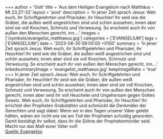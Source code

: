 +++
author = 'Gott'
title = 'Aus dem Heiligen Evangelium nach Matthäus - Mt 23,27-32'
layout = 'post'
description = 'In jener Zeit sprach Jesus: Weh euch, ihr Schriftgelehrten und Pharisäer, ihr Heuchler! Ihr seid wie die Gräber, die außen weiß angestrichen sind und schön aussehen; innen aber sind sie voll Knochen, Schmutz und Verwesung. So erscheint auch ihr von außen den Menschen gerecht, inn....'
images = ['/symbols/evangelist_matthaeus.jpg']
categories = ['EVANGELIUM']
tags = ['EVANGELIUM']
date = '2023-08-30 08:00:00 +0100'
summary = 'In jener Zeit sprach Jesus: Weh euch, ihr Schriftgelehrten und Pharisäer, ihr Heuchler! Ihr seid wie die Gräber, die außen weiß angestrichen sind und schön aussehen; innen aber sind sie voll Knochen, Schmutz und Verwesung. So erscheint auch ihr von außen den Menschen gerecht, inn....'
linkedsummaryImage = 'evangelist_matthaeus.jpg'
keepImageRatio = 'true'
+++
In jener Zeit sprach Jesus: Weh euch, ihr Schriftgelehrten und Pharisäer, ihr Heuchler! Ihr seid wie die Gräber, die außen weiß angestrichen sind und schön aussehen; innen aber sind sie voll Knochen, Schmutz und Verwesung.
So erscheint auch ihr von außen den Menschen gerecht, innen aber seid ihr voll Heuchelei und Ungehorsam gegen Gottes Gesetz.<!--more-->
Weh euch, ihr Schriftgelehrten und Pharisäer, ihr Heuchler! Ihr errichtet den Propheten Grabstätten und schmückt die Denkmäler der Gerechten
und sagt dabei: Wenn wir in den Tagen unserer Väter gelebt hätten, wären wir nicht wie sie am Tod der Propheten schuldig geworden.
Damit bestätigt ihr selbst, dass ihr die Söhne der Prophetenmörder seid.
Macht nur das Maß eurer Väter voll!<br> [Quelle: Evangelizo](https://evangeliumtagfuertag.org/DE/gospel)